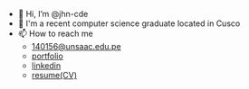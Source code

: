 - 👋 Hi, I’m @jhn-cde
- 👀 I'm a recent computer science graduate located in Cusco
- 📫 How to reach me<br>
  - 140156@unsaac.edu.pe
  - [portfolio](https://portfolio-jhn-cde.vercel.app)
  - [linkedin](https://www.linkedin.com/in/johanwilla)
  - [resume(CV)](https://drive.google.com/file/d/12iWLUDr5dVg6LVbezBlF1Ao7bJnpIX63/view?usp=share_link)

<!---
jhno-code/jhno-code is a ✨ special ✨ repository because its `README.md` (this file) appears on your GitHub profile.
You can click the Preview link to take a look at your changes.
--->
